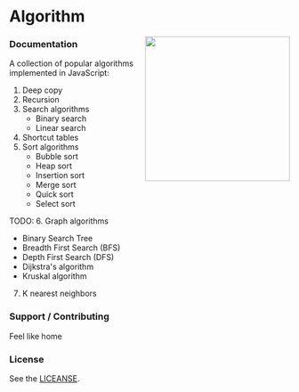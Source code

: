 # Algorithm

<img align="right" height="260" src="https://image.flaticon.com/icons/png/512/1119/1119005.png">

### Documentation

A collection of popular algorithms implemented in JavaScript:

1. Deep copy
2. Recursion
3. Search algorithms
   - Binary search
   - Linear search
4. Shortcut tables
5. Sort algorithms
   - Bubble sort
   - Heap sort
   - Insertion sort
   - Merge sort
   - Quick sort
   - Select sort

TODO:
6. Graph algorithms
   - Binary Search Tree
   - Breadth First Search (BFS)
   - Depth First Search (DFS)
   - Dijkstra's algorithm
   - Kruskal algorithm
7. K nearest neighbors

### Support / Contributing

Feel like home

### License

See the [LICEANSE](LICEANSE).
